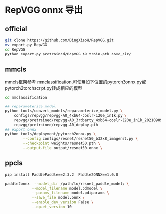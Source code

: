 # RepVGG onnx 导出
## official
```bash
git clone https://github.com/DingXiaoH/RepVGG.git
mv export.py RepVGG
cd RepVGG
python export.py pretrained/RepVGG-A0-train.pth save_dir/
```
## mmcls

mmcls框架参考 [mmclassification](https://github.com/open-mmlab/mmpretrain/tree/v0.23.2),可使用如下位置的pytorch2onnx.py或pytorch2torchscript.py转成相应的模型
```bash
cd mmclassification

## reparameterize model
python tools/convert_models/reparameterize_model.py \
    configs/repvgg/repvgg-A0_4xb64-coslr-120e_in1k.py \
    repvgg/pretrained/repvgg-A0_3rdparty_4xb64-coslr-120e_in1k_20210909-883ab98c.pth \
    repvgg/pretrained/repvgg-A0_deploy.pth
## export onnx
python tools/deployment/pytorch2onnx.py \
        --config configs/resnet/resnet50_b32x8_imagenet.py \
        --checkpoint weights/resnet50.pth \
        --output-file output/resnet50.onnx \
```
## ppcls

```bash
pip install PaddlePaddle==2.3.2  Paddle2ONNX==1.0.0

paddle2onnx  --model_dir /path/to/resnet_paddle_model/ \
            --model_filename model.pdmodel \
            --params_filename model.pdiparams \
            --save_file model.onnx \
            --enable_dev_version False \
            --opset_version 10
```
